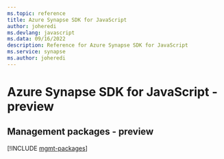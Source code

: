 ```yaml
---
ms.topic: reference
title: Azure Synapse SDK for JavaScript
author: joheredi
ms.devlang: javascript
ms.data: 09/16/2022
description: Reference for Azure Synapse SDK for JavaScript
ms.service: synapse
ms.author: joheredi
---
```

# Azure Synapse SDK for JavaScript - preview

## Management packages - preview
[!INCLUDE [mgmt-packages](synapse-mgmt-index.md)]